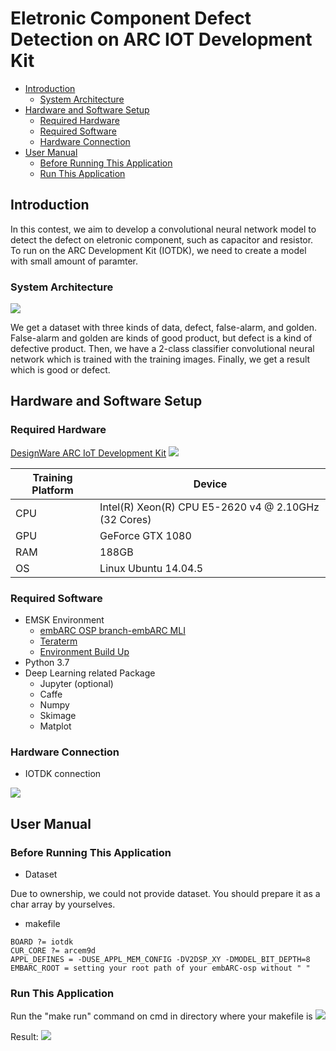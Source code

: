 # Eletronic Component Defect Detection on ARC IOT Development Kit
* [Introduction](#introduction)
    * [System Architecture](#system-architecture)
* [Hardware and Software Setup](#hardware-and-software-setup)
    * [Required Hardware](#required-hardware)
	* [Required Software](#required-software)
	* [Hardware Connection](#hardware-connection)
* [User Manual](#user-manual)
	* [Before Running This Application](#before-running-this-application)
	* [Run This Application](#run-this-application)
## Introduction
In this contest, we aim to develop a convolutional neural network model to detect the defect on eletronic component, such as capacitor and resistor. To run on the ARC Development Kit (IOTDK), we need to create a model with small amount of paramter.

### System Architecture
![](https://imgur.com/VJ883mq.png=650x)

We get a dataset with three kinds of data, defect, false-alarm, and golden. False-alarm and golden are kinds of good product, but defect is a kind of defective product. Then, we have a 2-class classifier convolutional neural network which is trained with the training images. Finally, we get a result which is good or defect.

## Hardware and Software Setup
### Required Hardware
[DesignWare ARC IoT Development Kit](https://github.com/foss-for-synopsys-dwc-arc-processors/ARC-Development-Systems-Forum/wiki/ARC-Development-Systems-Forum-Wiki-Home#arc-iot-dev-kit-1)
![](https://imgur.com/kGNpoki.png=500x)

| Training Platform     | Device                                               |
| --------------------- | ---------------------------------------------------- |
| CPU                   | Intel(R) Xeon(R) CPU E5-2620 v4 @ 2.10GHz (32 Cores) |
| GPU                   | GeForce GTX 1080                                     |
| RAM                   | 188GB                                                |
| OS                    | Linux Ubuntu 14.04.5                                 |

### Required Software
* EMSK Environment 
	* [embARC OSP branch-embARC MLI](https://github.com/foss-for-synopsys-dwc-arc-processors/embarc_osp/tree/embarc_mli)
	* [Teraterm](https://ttssh2.osdn.jp/index.html.en)
	* [Environment Build Up](https://embarc.org/embarc_osp/doc/build/html/getting_started/getting_started.html)
* Python 3.7
* Deep Learning related Package
    * Jupyter (optional)
    * Caffe
	* Numpy
	* Skimage
	* Matplot

### Hardware Connection
* IOTDK connection

![](https://imgur.com/Z9IYyTH.png=400x)

## User Manual
### Before Running This Application
* Dataset

Due to ownership, we could not provide dataset. You should prepare it as a char array by yourselves.

* makefile
```
BOARD ?= iotdk
CUR_CORE ?= arcem9d
APPL_DEFINES = -DUSE_APPL_MEM_CONFIG -DV2DSP_XY -DMODEL_BIT_DEPTH=8
EMBARC_ROOT = setting your root path of your embARC-osp without " "
```

### Run This Application
Run the "make run" command on cmd in directory where your makefile is
![](https://imgur.com/ybhg4RR.png)

Result:
![](https://imgur.com/cL7dEJy.png)
